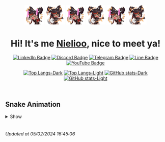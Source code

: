 
<div align="center">
  <img src="https://github.com/Nielioo/Nielioo/blob/main/Assets/Raw/XinyanCheer.gif" width="12%"/>
  <img src="https://github.com/Nielioo/Nielioo/blob/main/Assets/Raw/XinyanGuitar.gif" width="12%"/>
  <img src="https://github.com/Nielioo/Nielioo/blob/main/Assets/Raw/XinyanCheer.gif" width="12%"/>
  <img src="https://github.com/Nielioo/Nielioo/blob/main/Assets/Raw/XinyanGuitar.gif" width="12%"/>
  <img src="https://github.com/Nielioo/Nielioo/blob/main/Assets/Raw/XinyanCheer.gif" width="12%"/>
  <img src="https://github.com/Nielioo/Nielioo/blob/main/Assets/Raw/XinyanGuitar.gif" width="12%"/>

# Hi! It's me [Nielioo](https://www.linkedin.com/in/daniel-aprillio/), nice to meet ya!

[![LinkedIn Badge](https://img.shields.io/badge/LinkedIn-0077B5?style=for-the-badge&logo=linkedin&logoColor=white)](https://www.linkedin.com/in/daniel-aprillio/)
[![Discord Badge](https://img.shields.io/badge/Discord-7289DA?style=for-the-badge&logo=discord&logoColor=white)](https://discord.com/users/551736880014819329)
[![Telegram Badge](https://img.shields.io/badge/Telegram-2CA5E0?style=for-the-badge&logo=telegram&logoColor=white)](https://t.me/Nielioo)
[![Line Badge](https://img.shields.io/badge/Line-00C300?style=for-the-badge&logo=line&logoColor=white)](https://line.me/ti/p/~daniel_aprillio)
[![YouTube Badge](https://img.shields.io/badge/YouTube-FF0000?style=for-the-badge&logo=youtube&logoColor=white)](https://youtube.com/Nielio?sub_confirmation=1)

[![Top Langs-Dark](https://custom-github-readme-stats.vercel.app/api/top-langs/?username=nielioo&layout=compact&theme=slateorange&bg_color=00000000&hide=jupyter%20notebook#gh-dark-mode-only)](https://github.com/Nielioo#gh-dark-mode-only)
[![Top Langs-Light](https://custom-github-readme-stats.vercel.app/api/top-langs/?username=nielioo&layout=compact&theme=buefy&bg_color=00000000&hide=jupyter%20notebook#gh-light-mode-only)](https://github.com/Nielioo#gh-light-mode-only)
[![GitHub stats-Dark](https://custom-github-readme-stats.vercel.app/api?username=nielioo&show_icons=true&theme=slateorange&bg_color=00000000&hide_title=true#gh-dark-mode-only)](https://github.com/Nielioo#gh-dark-mode-only)
[![GitHub stats-Light](https://custom-github-readme-stats.vercel.app/api?username=nielioo&show_icons=true&theme=buefy&bg_color=00000000&hide_title=true#gh-light-mode-only)](https://github.com/Nielioo#gh-light-mode-only)

</div>
<br/>

## Snake Animation

<details> 
  <summary>Show</summary>
  <picture>
    <source media="(prefers-color-scheme: dark)" srcset="https://raw.githubusercontent.com/Nielioo/Nielioo/snake-svg-animation-output/grid-snake-dark.svg" />
    <source media="(prefers-color-scheme: light)" srcset="https://raw.githubusercontent.com/Nielioo/Nielioo/snake-svg-animation-output/grid-snake-light.svg" />
    <img alt="GitHub contribution animation" src="https://raw.githubusercontent.com/Nielioo/Nielioo/snake-svg-animation-output/grid-snake.svg" />
  </picture>
</details>
<br/>
  
<h6>
  Updated at 05/02/2024 16:45:06
</h6>
